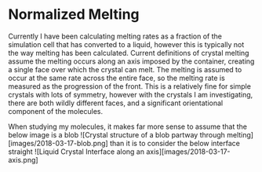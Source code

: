 Normalized Melting
==================

Currently I have been calculating melting rates as a 
fraction of the simulation cell that has converted to a liquid,
however this is typically not the way melting has been calculated.
Current definitions of crystal melting assume the melting occurs 
along an axis imposed by the container,
creating a single face over which the crystal can melt.
The melting is assumed to occur at the same rate across the entire face,
so the melting rate is measured as the progression of the front.
This is a relatively fine for simple crystals with lots of symmetry,
however with the crystals I am investigating,
there are both wildly different faces, 
and a significant orientational component of the molecules.

When studying my molecules,
it makes far more sense to assume that the below image is a blob
![Crystal structure of a blob partway through melting][images/2018-03-17-blob.png]
than it is to consider the below interface straight
![Liquid Crystal Interface along an axis][images/2018-03-17-axis.png]



